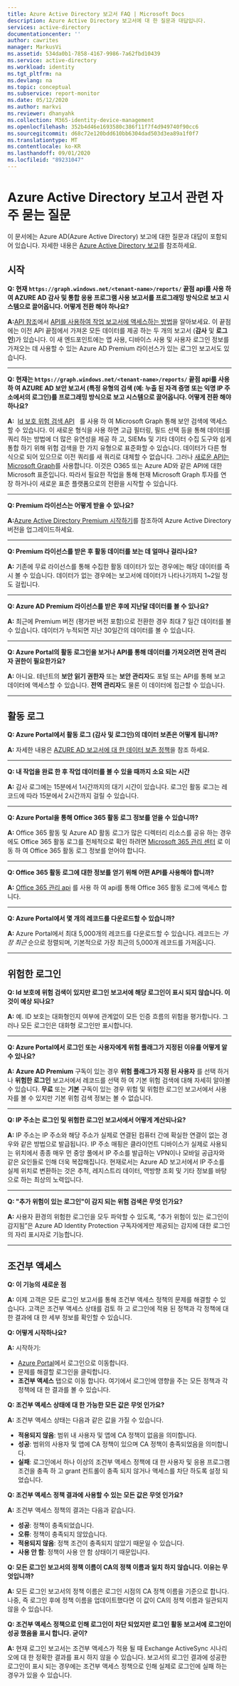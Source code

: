 ```yaml
---
title: Azure Active Directory 보고서 FAQ | Microsoft Docs
description: Azure Active Directory 보고서에 대 한 질문과 대답입니다.
services: active-directory
documentationcenter: ''
author: cawrites
manager: MarkusVi
ms.assetid: 534da0b1-7858-4167-9986-7a62fbd10439
ms.service: active-directory
ms.workload: identity
ms.tgt_pltfrm: na
ms.devlang: na
ms.topic: conceptual
ms.subservice: report-monitor
ms.date: 05/12/2020
ms.author: markvi
ms.reviewer: dhanyahk
ms.collection: M365-identity-device-management
ms.openlocfilehash: 352b4d46e1693580c386f11f7f4d949740f90cc6
ms.sourcegitcommit: d68c72e120bdd610bb6304dad503d3ea89a1f0f7
ms.translationtype: MT
ms.contentlocale: ko-KR
ms.lasthandoff: 09/01/2020
ms.locfileid: "89231047"
---
```

# <a name="frequently-asked-questions-around-azure-active-directory-reports"></a>Azure Active Directory 보고서 관련 자주 묻는 질문

이 문서에는 Azure AD(Azure Active Directory) 보고에 대한 질문과 대답이 포함되어 있습니다. 자세한 내용은 [Azure Active Directory 보고](overview-reports.md)를 참조하세요. 

## <a name="getting-started"></a>시작 

**Q: 현재 `https://graph.windows.net/<tenant-name>/reports/` 끝점 api를 사용 하 여 AZURE AD 감사 및 통합 응용 프로그램 사용 보고서를 프로그래밍 방식으로 보고 시스템으로 끌어옵니다. 어떻게 전환 해야 하나요?**

**A:**[API 참조](https://developer.microsoft.com/graph/)에서 [API를 사용하여 작업 보고서에 액세스하는 방법](concept-reporting-api.md)을 알아보세요. 이 끝점에는 이전 API 끝점에서 가져온 모든 데이터를 제공 하는 두 개의 보고서 (**감사** 및 **로그인**)가 있습니다. 이 새 엔드포인트에는 앱 사용, 디바이스 사용 및 사용자 로그인 정보를 가져오는 데 사용할 수 있는 Azure AD Premium 라이선스가 있는 로그인 보고서도 있습니다.

---

**Q: 현재는 `https://graph.windows.net/<tenant-name>/reports/` 끝점 api를 사용 하 여 AZURE AD 보안 보고서 (특정 유형의 검색 (예: 누출 된 자격 증명 또는 익명 IP 주소에서의 로그인)를 프로그래밍 방식으로 보고 시스템으로 끌어옵니다. 어떻게 전환 해야 하나요?**

**A:**  [Id 보호 위험 검색 API](../identity-protection/howto-identity-protection-graph-api.md)   를 사용 하 여 Microsoft Graph 통해 보안 검색에 액세스할 수 있습니다. 이 새로운 형식을 사용 하면 고급 필터링, 필드 선택 등을 통해 데이터를 쿼리 하는 방법에 더 많은 유연성을 제공 하 고, SIEMs 및 기타 데이터 수집 도구와 쉽게 통합 하기 위해 위험 검색을 한 가지 유형으로 표준화할 수 있습니다. 데이터가 다른 형식으로 되어 있으므로 이전 쿼리를 새 쿼리로 대체할 수 없습니다. 그러나 [새로운 API는 Microsoft Graph](/graph/api/resources/identityriskevent?view=graph-rest-beta)를 사용합니다. 이것은 O365 또는 Azure AD와 같은 API에 대한 Microsoft 표준입니다. 따라서 필요한 작업을 통해 현재 Microsoft Graph 투자를 연장 하거나이 새로운 표준 플랫폼으로의 전환을 시작할 수 있습니다.

---

**Q: Premium 라이선스는 어떻게 받을 수 있나요?**

**A:**[Azure Active Directory Premium 시작하기](../fundamentals/active-directory-get-started-premium.md)를 참조하여 Azure Active Directory 버전을 업그레이드하세요.

---

**Q: Premium 라이선스를 받은 후 활동 데이터를 보는 데 얼마나 걸리나요?**

**A:** 기존에 무료 라이선스를 통해 수집한 활동 데이터가 있는 경우에는 해당 데이터를 즉시 볼 수 있습니다. 데이터가 없는 경우에는 보고서에 데이터가 나타나기까지 1~2일 정도 걸립니다.

---

**Q: Azure AD Premium 라이선스를 받은 후에 지난달 데이터를 볼 수 있나요?**

**A:** 최근에 Premium 버전 (평가판 버전 포함)으로 전환한 경우 최대 7 일간 데이터를 볼 수 있습니다. 데이터가 누적되면 지난 30일간의 데이터를 볼 수 있습니다.

---

**Q: Azure Portal의 활동 로그인을 보거나 API를 통해 데이터를 가져오려면 전역 관리자 권한이 필요한가요?**

**A:** 아니요. 테넌트의 **보안 읽기 권한자** 또는 **보안 관리자**도 포털 또는 API를 통해 보고 데이터에 액세스할 수 있습니다. **전역 관리자**도 물론 이 데이터에 접근할 수 있습니다.

---


## <a name="activity-logs"></a>활동 로그


**Q: Azure Portal에서 활동 로그 (감사 및 로그인)의 데이터 보존은 어떻게 됩니까?** 

**A:** 자세한 내용은 [AZURE AD 보고서에 대 한 데이터 보존 정책](reference-reports-data-retention.md)을 참조 하세요.

---

**Q: 내 작업을 완료 한 후 작업 데이터를 볼 수 있을 때까지 소요 되는 시간**

**A:** 감사 로그에는 15분에서 1시간까지의 대기 시간이 있습니다. 로그인 활동 로그는 레코드에 따라 15분에서 2시간까지 걸릴 수 있습니다.

---

**Q: Azure Portal을 통해 Office 365 활동 로그 정보를 얻을 수 있습니까?**

**A:** Office 365 활동 및 Azure AD 활동 로그가 많은 디렉터리 리소스를 공유 하는 경우에도 Office 365 활동 로그를 전체적으로 확인 하려면 [Microsoft 365 관리 센터](https://admin.microsoft.com) 로 이동 하 여 Office 365 활동 로그 정보를 얻어야 합니다.

---

**Q: Office 365 활동 로그에 대한 정보를 얻기 위해 어떤 API를 사용해야 합니까?**

**A:** [Office 365 관리 api](/office/office-365-management-api/office-365-management-apis-overview) 를 사용 하 여 api를 통해 Office 365 활동 로그에 액세스 합니다.

---

**Q: Azure Portal에서 몇 개의 레코드를 다운로드할 수 있습니까?**

**A:** Azure Portal에서 최대 5,000개의 레코드를 다운로드할 수 있습니다. 레코드는 *가장 최근* 순으로 정렬되며, 기본적으로 가장 최근의 5,000개 레코드를 가져옵니다.

---

## <a name="risky-sign-ins"></a>위험한 로그인

**Q: Id 보호에 위험 검색이 있지만 로그인 보고서에 해당 로그인이 표시 되지 않습니다. 이것이 예상 되나요?**

**A:** 예. ID 보호는 대화형인지 여부에 관계없이 모든 인증 흐름의 위험을 평가합니다. 그러나 모든 로그인은 대화형 로그인만 표시합니다.

---

**Q: Azure Portal에서 로그인 또는 사용자에게 위험 플래그가 지정된 이유를 어떻게 알 수 있나요?**

**A:** **Azure AD Premium** 구독이 있는 경우 **위험 플래그가 지정 된 사용자** 를 선택 하거나 **위험한 로그인** 보고서에서 레코드를 선택 하 여 기본 위험 검색에 대해 자세히 알아볼 수 있습니다. **무료** 또는 **기본** 구독이 있는 경우 위험 및 위험한 로그인 보고서에서 사용자를 볼 수 있지만 기본 위험 검색 정보는 볼 수 없습니다.

---

**Q: IP 주소는 로그인 및 위험한 로그인 보고서에서 어떻게 계산되나요?**

**A:** IP 주소는 IP 주소와 해당 주소가 실제로 연결된 컴퓨터 간에 확실한 연결이 없는 경우와 같은 방법으로 발급됩니다. IP 주소 매핑은 클라이언트 디바이스가 실제로 사용되는 위치에서 종종 매우 먼 중앙 풀에서 IP 주소를 발급하는 VPN이나 모바일 공급자와 같은 요인들로 인해 더욱 복잡해집니다. 현재로서는 Azure AD 보고서에서 IP 주소를 실제 위치로 변환하는 것은 추적, 레지스트리 데이터, 역방향 조회 및 기타 정보를 바탕으로 하는 최상의 노력입니다. 

---

**Q: "추가 위험이 있는 로그인"이 감지 되는 위험 검색은 무엇 인가요?**

**A:** 사용자 환경의 위험한 로그인을 모두 파악할 수 있도록, “추가 위험이 있는 로그인이 감지됨”은 Azure AD Identity Protection 구독자에게만 제공되는 감지에 대한 로그인의 자리 표시자로 기능합니다.

---

## <a name="conditional-access"></a>조건부 액세스

**Q: 이 기능의 새로운 점**

**A:** 이제 고객은 모든 로그인 보고서를 통해 조건부 액세스 정책의 문제를 해결할 수 있습니다. 고객은 조건부 액세스 상태를 검토 하 고 로그인에 적용 된 정책과 각 정책에 대 한 결과에 대 한 세부 정보를 확인할 수 있습니다.

**Q: 어떻게 시작하나요?**

**A:** 시작하기:

* [Azure Portal](https://portal.azure.com)에서 로그인으로 이동합니다.
* 문제를 해결할 로그인을 클릭합니다.
* **조건부 액세스** 탭으로 이동 합니다. 여기에서 로그인에 영향을 주는 모든 정책과 각 정책에 대 한 결과를 볼 수 있습니다. 
    
**Q: 조건부 액세스 상태에 대 한 가능한 모든 값은 무엇 인가요?**

**A:** 조건부 액세스 상태는 다음과 같은 값을 가질 수 있습니다.

* **적용되지 않음**: 범위 내 사용자 및 앱에 CA 정책이 없음을 의미합니다. 
* **성공**: 범위의 사용자 및 앱에 CA 정책이 있으며 CA 정책이 충족되었음을 의미합니다. 
* **실패**: 로그인에서 하나 이상의 조건부 액세스 정책에 대 한 사용자 및 응용 프로그램 조건을 충족 하 고 grant 컨트롤이 충족 되지 않거나 액세스를 차단 하도록 설정 되었습니다.
    
**Q: 조건부 액세스 정책 결과에 사용할 수 있는 모든 값은 무엇 인가요?**

**A:** 조건부 액세스 정책의 결과는 다음과 같습니다.

* **성공**: 정책이 충족되었습니다.
* **오류**: 정책이 충족되지 않았습니다.
* **적용되지 않음**: 정책 조건이 충족되지 않았기 때문일 수 있습니다.
* **사용 안 함**: 정책이 사용 안 함 상태이기 때문입니다. 
    
**Q: 모든 로그인 보고서의 정책 이름이 CA의 정책 이름과 일치 하지 않습니다. 이유는 무엇입니까?**

**A:** 모든 로그인 보고서의 정책 이름은 로그인 시점의 CA 정책 이름을 기준으로 합니다. 나중, 즉 로그인 후에 정책 이름을 업데이트했다면 이 값이 CA의 정책 이름과 일관되지 않을 수 있습니다.

**Q: 조건부 액세스 정책으로 인해 로그인이 차단 되었지만 로그인 활동 보고서에 로그인이 성공 했음을 표시 합니다. 굳이?**

**A:** 현재 로그인 보고서는 조건부 액세스가 적용 될 때 Exchange ActiveSync 시나리오에 대 한 정확한 결과를 표시 하지 않을 수 있습니다. 보고서의 로그인 결과에 성공한 로그인이 표시 되는 경우에는 조건부 액세스 정책으로 인해 실제로 로그인에 실패 하는 경우가 있을 수 있습니다.